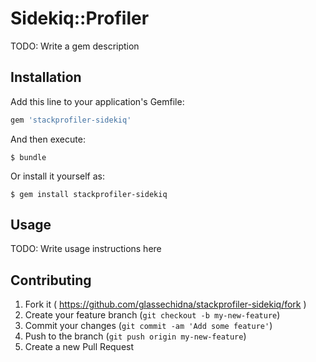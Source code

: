 # Sidekiq::Profiler

TODO: Write a gem description

## Installation

Add this line to your application's Gemfile:

```ruby
gem 'stackprofiler-sidekiq'
```

And then execute:

    $ bundle

Or install it yourself as:

    $ gem install stackprofiler-sidekiq

## Usage

TODO: Write usage instructions here

## Contributing

1. Fork it ( https://github.com/glassechidna/stackprofiler-sidekiq/fork )
2. Create your feature branch (`git checkout -b my-new-feature`)
3. Commit your changes (`git commit -am 'Add some feature'`)
4. Push to the branch (`git push origin my-new-feature`)
5. Create a new Pull Request
